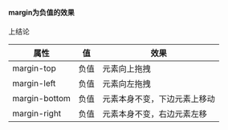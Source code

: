#### margin为负值的效果

上结论

| 属性          | 值   | 效果                         |
| ------------- | ---- | ---------------------------- |
| margin-top    | 负值 | 元素向上拖拽                 |
| margin-left   | 负值 | 元素向左拖拽                 |
| margin-bottom | 负值 | 元素本身不变，下边元素上移动 |
| margin-right  | 负值 | 元素本身不变，右边元素左移   |

##### 

